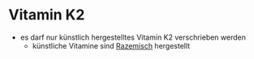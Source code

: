# Vitamin K2
- es darf nur künstlich hergestelltes Vitamin K2 verschrieben werden
	- künstliche Vitamine sind [Razemisch](../../Glossar/Razemisch.md) hergestellt